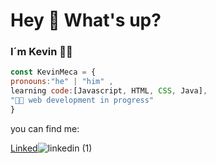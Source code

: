 <h1 align="left">Hey 👋 What's up?</h1>

###

### I´m Kevin 👨‍💻


```js 
const KevinMeca = {
pronouns:"he" | "him" ,
learning code:[Javascript, HTML, CSS, Java],
"👨‍💻 web development in progress"
}
```

you can find me:

[Linked](https://www.linkedin.com/in/kevin-meca)![linkedin (1)](https://user-images.githubusercontent.com/119716838/219820793-2499f366-dad6-48de-9313-adcf9e9df823.png)



<!--
**KevinMecca/KevinMecca** is a ✨ _special_ ✨ repository because its `README.md` (this file) appears on your GitHub profile.

Here are some ideas to get you started:

- 🔭 I’m currently working on ...
- 🌱 I’m currently learning ...
- 👯 I’m looking to collaborate on ...
- 🤔 I’m looking for help with ...
- 💬 Ask me about ...
- 📫 How to reach me: ...
- 😄 Pronouns: ...
- ⚡ Fun fact: ...
-->
